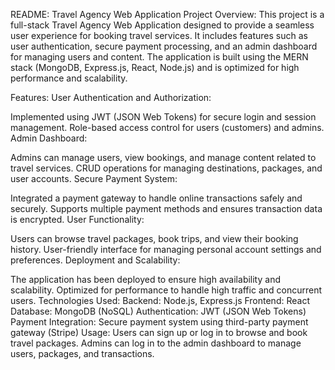 README: Travel Agency Web Application
Project Overview:
This project is a full-stack Travel Agency Web Application designed to provide a seamless user experience for booking travel services. It includes features such as user authentication, secure payment processing, and an admin dashboard for managing users and content. The application is built using the MERN stack (MongoDB, Express.js, React, Node.js) and is optimized for high performance and scalability.

Features:
User Authentication and Authorization:

Implemented using JWT (JSON Web Tokens) for secure login and session management.
Role-based access control for users (customers) and admins.
Admin Dashboard:

Admins can manage users, view bookings, and manage content related to travel services.
CRUD operations for managing destinations, packages, and user accounts.
Secure Payment System:

Integrated a payment gateway to handle online transactions safely and securely.
Supports multiple payment methods and ensures transaction data is encrypted.
User Functionality:

Users can browse travel packages, book trips, and view their booking history.
User-friendly interface for managing personal account settings and preferences.
Deployment and Scalability:

The application has been deployed to ensure high availability and scalability.
Optimized for performance to handle high traffic and concurrent users.
Technologies Used:
Backend: Node.js, Express.js
Frontend: React
Database: MongoDB (NoSQL)
Authentication: JWT (JSON Web Tokens)
Payment Integration: Secure payment system using third-party payment gateway (Stripe)
Usage:
Users can sign up or log in to browse and book travel packages.
Admins can log in to the admin dashboard to manage users, packages, and transactions.
